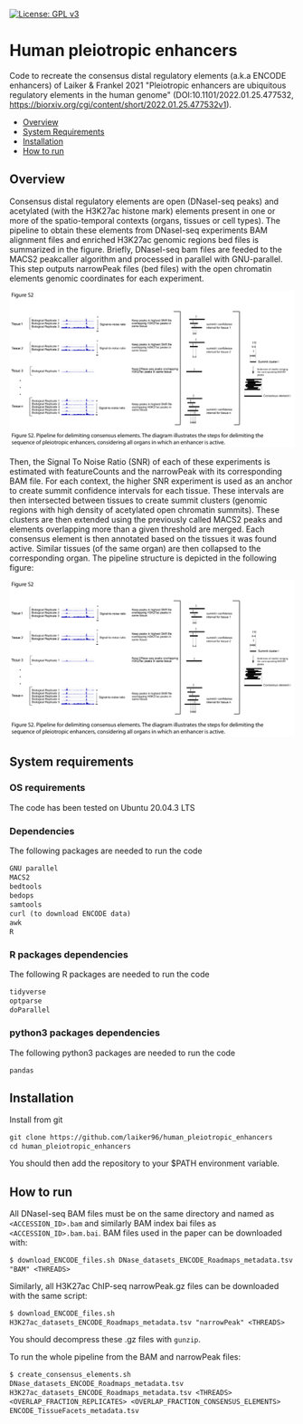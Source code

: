 
[![License: GPL v3](https://img.shields.io/badge/License-GPLv3-blue.svg)](https://www.gnu.org/licenses/gpl-3.0)
# Human pleiotropic enhancers

Code to recreate the consensus distal regulatory elements (a.k.a ENCODE enhancers) of Laiker & Frankel 2021 "Pleiotropic enhancers are ubiquitous regulatory elements in the human genome" (DOI:10.1101/2022.01.25.477532, https://biorxiv.org/cgi/content/short/2022.01.25.477532v1).


- [Overview](#overview)
- [System Requirements](#system-requirements)
- [Installation](#installation)
- [How to run](#how-to-run)

## Overview

Consensus distal regulatory elements are open (DNaseI-seq peaks) and acetylated (with the H3K27ac histone mark) elements present in one or more of the 
spatio-temporal contexts (organs, tissues or cell types). The pipeline to obtain these elements from DNaseI-seq experiments BAM alignment files and
enriched H3K27ac genomic regions bed files is summarized in the figure. Briefly, DNaseI-seq bam files are feeded to the MACS2 peakcaller algorithm and processed in parallel with GNU-parallel. This step outputs narrowPeak files (bed files) with the open chromatin elements genomic coordinates for each experiment. 


![alt text](pipelineS2.png "pipeline")


Then, the Signal To Noise Ratio (SNR) of each of these experiments is estimated with featureCounts and the narrowPeak with its corresponding BAM file. For each context, the higher SNR experiment is used as an anchor to create summit confidence intervals for each tissue. These intervals are then intersected between tissues to create summit clusters (genomic regions with high density of acetylated open chromatin summits). These clusters are then extended using the previously called MACS2 peaks and elements overlapping more than a given threshold are merged. Each consensus element is then annotated based on the tissues it was found active. Similar tissues (of the same organ) are then collapsed to the corresponding organ.
The pipeline structure is depicted in the following figure:


![alt text](pipelineS2.png "pipeline")


## System requirements
### OS requirements
The code has been tested on Ubuntu 20.04.3 LTS

### Dependencies
The following packages are needed to run the code

```
GNU parallel
MACS2
bedtools
bedops
samtools
curl (to download ENCODE data)
awk
R
```

### R packages dependencies
The following R packages are needed to run the code

```
tidyverse
optparse
doParallel
```

### python3 packages dependencies
The following python3 packages are needed to run the code

```
pandas
```

## Installation
Install from git
```
git clone https://github.com/laiker96/human_pleiotropic_enhancers
cd human_pleiotropic_enhancers
```
You should then add the repository to your $PATH environment variable.


## How to run
All DNaseI-seq BAM files must be on the same directory and named as ```<ACCESSION_ID>.bam``` and similarly BAM index bai files as ```<ACCESSION_ID>.bam.bai```. BAM files used in the paper can be downloaded with:
```
$ download_ENCODE_files.sh DNase_datasets_ENCODE_Roadmaps_metadata.tsv "BAM" <THREADS>
```
Similarly, all H3K27ac ChIP-seq narrowPeak.gz files can be downloaded with the same script:
```
$ download_ENCODE_files.sh H3K27ac_datasets_ENCODE_Roadmaps_metadata.tsv "narrowPeak" <THREADS>
```
You should decompress these .gz files with ```gunzip```.

To run the whole pipeline from the BAM and narrowPeak files:
```
$ create_consensus_elements.sh DNase_datasets_ENCODE_Roadmaps_metadata.tsv H3K27ac_datasets_ENCODE_Roadmaps_metadata.tsv <THREADS> <OVERLAP_FRACTION_REPLICATES> <OVERLAP_FRACTION_CONSENSUS_ELEMENTS> ENCODE_TissueFacets_metadata.tsv
```



